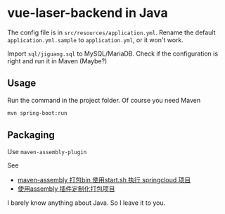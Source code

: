 # vue-laser-backend in Java
The config file is in `src/resources/application.yml`. Rename the default `application.yml.sample` to `application.yml`, or it won't work. 

Import `sql/jiguang.sql` to MySQL/MariaDB. Check if the configuration is right and run it in Maven (Maybe?)

## Usage
Run the command in the project folder. Of course you need Maven
```bash
mvn spring-boot:run
```
## Packaging
Use `maven-assembly-plugin`

 See 
 - [maven-assembly 打包bin 使用start.sh 执行 springcloud 项目](https://blog.csdn.net/yt438936731/article/details/106401279)
 - [使用assembly 插件定制化打包项目](https://www.jianshu.com/p/64c880359864)

I barely know anything about Java. So I leave it to you. 